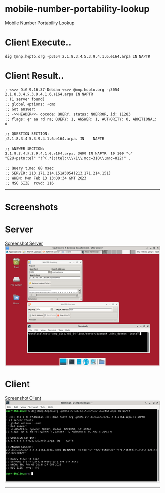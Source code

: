# mobile-number-portability-lookup
Mobile Number Portability Lookup

# Client Execute..
```console
dig @mnp.hopto.org -p3054 2.1.8.3.4.5.3.9.4.1.6.e164.arpa IN NAPTR
```

# Client Result..

```console
; <<>> DiG 9.16.37-Debian <<>> @mnp.hopto.org -p3054 2.1.8.3.4.5.3.9.4.1.6.e164.arpa IN NAPTR
; (1 server found)
;; global options: +cmd
;; Got answer:
;; ->>HEADER<<- opcode: QUERY, status: NOERROR, id: 11283
;; flags: qr aa rd ra; QUERY: 1, ANSWER: 1, AUTHORITY: 0, ADDITIONAL: 0

;; QUESTION SECTION:
;2.1.8.3.4.5.3.9.4.1.6.e164.arpa. IN	NAPTR

;; ANSWER SECTION:
2.1.8.3.4.5.3.9.4.1.6.e164.arpa. 3600 IN NAPTR	10 100 "u" "E2U+pstn:tel" "!^(.*)$!tel:\\\\1\\;mcc=310\\;mnc=012!" .

;; Query time: 88 msec
;; SERVER: 213.171.214.151#3054(213.171.214.151)
;; WHEN: Mon Feb 13 13:00:34 GMT 2023
;; MSG SIZE  rcvd: 116
```

<hr/>

# Screenshots

#  Server

[Screenshot Server](/screenshots/dns_dist_screenshot.png)
<img src="/screenshots/dns_dist_screenshot.png"></img>

#  Client
[Screenshot Client](/screenshots/dns_dist_dig.png)
<img src="/screenshots/dns_dist_dig.png"></img>
<hr/>
